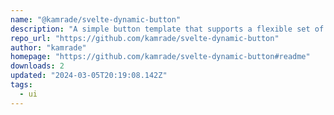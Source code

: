 ```yaml
---
name: "@kamrade/svelte-dynamic-button"
description: "A simple button template that supports a flexible set of themes, variants, sizes and shapes. You can find usage examples (MagicButton and SimpleButton components) in the repository."
repo_url: "https://github.com/kamrade/svelte-dynamic-button"
author: "kamrade"
homepage: "https://github.com/kamrade/svelte-dynamic-button#readme"
downloads: 2
updated: "2024-03-05T20:19:08.142Z"
tags: 
  - ui
---
```

